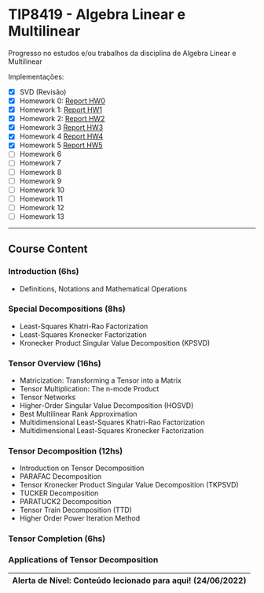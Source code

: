 # TIP8419 - Algebra Linear e Multilinear
Progresso no estudos e/ou trabalhos da disciplina de Algebra Linear e Multilinear

Implementações:

- [X] SVD (Revisão)
- [X] Homework 0: [Report HW0](https://raw.githubusercontent.com/lucasabdalah/Courses-HWs/algebra/Master/TIP8419-ALGEBRA_LINEAR_E_MULTILINEAR/homework/hw0/hw0-report.pdf)
- [X] Homework 1: [Report HW1](https://raw.githubusercontent.com/lucasabdalah/Courses-HWs/algebra/Master/TIP8419-ALGEBRA_LINEAR_E_MULTILINEAR/homework/hw1/hw1-report.pdf)
- [X] Homework 2: [Report HW2](https://raw.githubusercontent.com/lucasabdalah/Courses-HWs/algebra/Master/TIP8419-ALGEBRA_LINEAR_E_MULTILINEAR/homework/hw2/hw2-report.pdf)
- [X] Homework 3 [Report HW3](https://raw.githubusercontent.com/lucasabdalah/Courses-HWs/algebra/Master/TIP8419-ALGEBRA_LINEAR_E_MULTILINEAR/homework/hw3/hw3-report.pdf)
- [X] Homework 4 [Report HW4](https://raw.githubusercontent.com/lucasabdalah/Courses-HWs/algebra/Master/TIP8419-ALGEBRA_LINEAR_E_MULTILINEAR/homework/hw4/hw4-report.pdf)
- [X] Homework 5 [Report HW5](https://raw.githubusercontent.com/lucasabdalah/Courses-HWs/algebra/Master/TIP8419-ALGEBRA_LINEAR_E_MULTILINEAR/homework/hw5/hw5-report.pdf)
- [ ] Homework 6
- [ ] Homework 7
- [ ] Homework 8
- [ ] Homework 9
- [ ] Homework 10
- [ ] Homework 11
- [ ] Homework 12
- [ ] Homework 13

- - -

## Course Content
### Introduction (6hs)
- Definitions, Notations and Mathematical Operations
### Special Decompositions (8hs)
- Least-Squares Khatri-Rao Factorization
- Least-Squares Kronecker Factorization
- Kronecker Product Singular Value Decomposition (KPSVD)
### Tensor Overview (16hs)
- Matricization: Transforming a Tensor into a Matrix
- Tensor Multiplication: The n-mode Product
- Tensor Networks
- Higher-Order Singular Value Decomposition (HOSVD)
- Best Multilinear Rank Approximation
- Multidimensional Least-Squares Khatri-Rao Factorization
- Multidimensional Least-Squares Kronecker Factorization
### Tensor Decomposition (12hs)
- Introduction on Tensor Decomposition
- PARAFAC Decomposition
- Tensor Kronecker Product Singular Value Decomposition (TKPSVD)
- TUCKER Decomposition
- PARATUCK2 Decomposition
- Tensor Train Decomposition (TTD)
- Higher Order Power Iteration Method
### Tensor Completion (6hs)
### Applications of Tensor Decomposition
| Alerta de Nível: Conteúdo lecionado para aqui! (24/06/2022) |
| --- |
